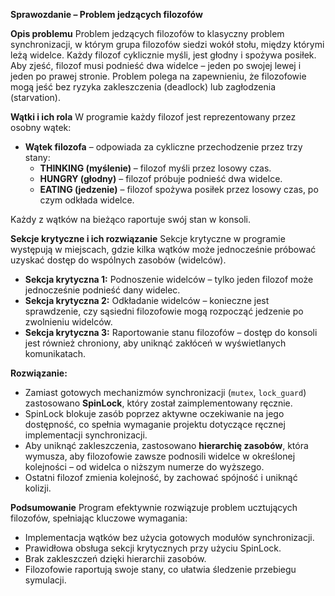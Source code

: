**Sprawozdanie – Problem jedzących filozofów**

**Opis problemu**
Problem jedzących filozofów to klasyczny problem synchronizacji, w którym grupa filozofów siedzi wokół stołu, między którymi leżą widelce.
Każdy filozof cyklicznie myśli, jest głodny i spożywa posiłek. Aby zjeść, filozof musi podnieść dwa widelce – jeden po swojej lewej i jeden po prawej stronie.
Problem polega na zapewnieniu, że filozofowie mogą jeść bez ryzyka zakleszczenia (deadlock) lub zagłodzenia (starvation).

**Wątki i ich rola**
W programie każdy filozof jest reprezentowany przez osobny wątek:

- **Wątek filozofa** – odpowiada za cykliczne przechodzenie przez trzy stany:
  - **THINKING (myślenie)** – filozof myśli przez losowy czas.
  - **HUNGRY (głodny)** – filozof próbuje podnieść dwa widelce.
  - **EATING (jedzenie)** – filozof spożywa posiłek przez losowy czas, po czym odkłada widelce.

Każdy z wątków na bieżąco raportuje swój stan w konsoli.

**Sekcje krytyczne i ich rozwiązanie**
Sekcje krytyczne w programie występują w miejscach, gdzie kilka wątków może jednocześnie próbować uzyskać dostęp do wspólnych zasobów (widelców).

- **Sekcja krytyczna 1:** Podnoszenie widelców – tylko jeden filozof może jednocześnie podnieść dany widelec.  
- **Sekcja krytyczna 2:** Odkładanie widelców – konieczne jest sprawdzenie, czy sąsiedni filozofowie mogą rozpocząć jedzenie po zwolnieniu widelców.  
- **Sekcja krytyczna 3:** Raportowanie stanu filozofów – dostęp do konsoli jest również chroniony, aby uniknąć zakłóceń w wyświetlanych komunikatach.

**Rozwiązanie:**  
- Zamiast gotowych mechanizmów synchronizacji (`mutex`, `lock_guard`) zastosowano **SpinLock**, który został zaimplementowany ręcznie.
- SpinLock blokuje zasób poprzez aktywne oczekiwanie na jego dostępność, co spełnia wymaganie projektu dotyczące ręcznej implementacji synchronizacji.  
- Aby uniknąć zakleszczenia, zastosowano **hierarchię zasobów**, która wymusza, aby filozofowie zawsze podnosili widelce w określonej kolejności – od widelca o niższym numerze do wyższego.
- Ostatni filozof zmienia kolejność, by zachować spójność i uniknąć kolizji.

**Podsumowanie**
Program efektywnie rozwiązuje problem ucztujących filozofów, spełniając kluczowe wymagania:
- Implementacja wątków bez użycia gotowych modułów synchronizacji.
- Prawidłowa obsługa sekcji krytycznych przy użyciu SpinLock.
- Brak zakleszczeń dzięki hierarchii zasobów.
- Filozofowie raportują swoje stany, co ułatwia śledzenie przebiegu symulacji.
